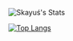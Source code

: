 ![Skayuś's Stats](https://github-readme-stats.vercel.app/api?username=skayus&show_icons=true&theme=radical)

[![Top Langs](https://github-readme-stats.vercel.app/api/top-langs/?username=anuraghazra&layout=compact)](https://github.com/anuraghazra/github-readme-stats)
